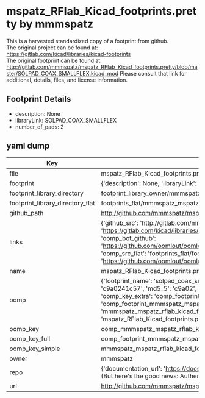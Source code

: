 # mspatz_RFlab_Kicad_footprints.pretty by mmmspatz  
This is a harvested standardized copy of a footprint from github.  
The original project can be found at:  
https://gitlab.com/kicad/libraries/kicad-footprints  
The original footprint can be found at:
http://gitlab.com/mmmspatz/mspatz_RFlab_Kicad_footprints.pretty/blob/master/SOLPAD_COAX_SMALLFLEX.kicad_mod
Please consult that link for additional, details, files, and license information.  
## Footprint Details
* description: None  
* libraryLink: SOLPAD_COAX_SMALLFLEX  
* number_of_pads: 2  
## yaml dump  
| Key | Value |  
| --- | --- |  
| file | mspatz_RFlab_Kicad_footprints.pretty/SOLPAD_COAX_SMALLFLEX.kicad_mod |  
| footprint | {'description': None, 'libraryLink': 'SOLPAD_COAX_SMALLFLEX', 'number_of_pads': 2} |  
| footprint_library_directory | footprint_library_owner/mmmspatz_mspatz_RFlab_Kicad_footprints.pretty |  
| footprint_library_directory_flat | footprints_flat/mmmspatz_mspatz_rflab_kicad_footprints_solpad_coax_smallflex/working |  
| github_path | http://github.com/mmmspatz/mspatz_RFlab_Kicad_footprints.pretty/blob/master/SOLPAD_COAX_SMALLFLEX.kicad_mod |  
| links | {'github_src': 'http://gitlab.com/mmmspatz/mspatz_RFlab_Kicad_footprints.pretty/blob/master/SOLPAD_COAX_SMALLFLEX.kicad_mod', 'github_src_repo': 'https://gitlab.com/kicad/libraries/kicad-footprints', 'oomp_bot': 'footprints/mmmspatz_mspatz_rflab_kicad_footprints_solpad_coax_smallflex/working', 'oomp_bot_github': 'https://github.com/oomlout/oomlout_oomp_footprint_bot/tree/main/footprints/mmmspatz_mspatz_rflab_kicad_footprints_solpad_coax_smallflex/working', 'oomp_src_flat': 'footprints_flat/footprints_flat/mmmspatz_mspatz_rflab_kicad_footprints_solpad_coax_smallflex/working', 'oomp_src_flat_github': 'https://github.com/oomlout/oomlout_oomp_footprint_src/tree/main/footprints_flat/mmmspatz_mspatz_rflab_kicad_footprints_solpad_coax_smallflex/working'} |  
| name | mspatz_RFlab_Kicad_footprints.pretty |  
| oomp | {'footprint_name': 'solpad_coax_smallflex', 'library_name': 'mspatz_rflab_kicad_footprints', 'md5': 'c9a0241c57d04ceeb6be3759d6a79b07', 'md5_10': 'c9a0241c57', 'md5_5': 'c9a02', 'md5_6': 'c9a024', 'oomp_key': 'oomp_mmmspatz_mspatz_rflab_kicad_footprints_solpad_coax_smallflex', 'oomp_key_extra': 'oomp_footprint_mmmspatz_mspatz_rflab_kicad_footprints_solpad_coax_smallflex', 'oomp_key_full': 'oomp_footprint_mmmspatz_mspatz_rflab_kicad_footprints_solpad_coax_smallflex_c9a024', 'oomp_key_simple': 'mmmspatz_mspatz_rflab_kicad_footprints_solpad_coax_smallflex', 'original_filename': 'mspatz_RFlab_Kicad_footprints.pretty/SOLPAD_COAX_SMALLFLEX.kicad_mod', 'owner_name': 'mmmspatz'} |  
| oomp_key | oomp_mmmspatz_mspatz_rflab_kicad_footprints_solpad_coax_smallflex |  
| oomp_key_full | oomp_footprint_mmmspatz_mspatz_rflab_kicad_footprints_solpad_coax_smallflex |  
| oomp_key_simple | mmmspatz_mspatz_rflab_kicad_footprints_solpad_coax_smallflex |  
| owner | mmmspatz |  
| repo | {'documentation_url': 'https://docs.github.com/rest/overview/resources-in-the-rest-api#rate-limiting', 'message': "API rate limit exceeded for 84.66.173.59. (But here's the good news: Authenticated requests get a higher rate limit. Check out the documentation for more details.)"} |  
| url | http://github.com/mmmspatz/mspatz_RFlab_Kicad_footprints.pretty |  

